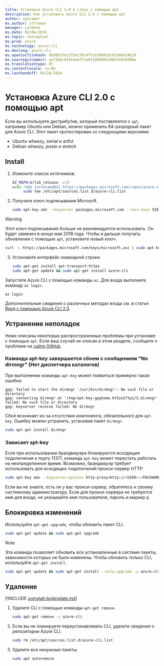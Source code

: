 ```yaml
---
title: Установка Azure CLI 2.0 в Linux с помощью apt
description: Как установить Azure CLI 2.0 с помощью apt
author: sptramer
ms.author: sttramer
manager: carmonm
ms.date: 02/06/2018
ms.topic: conceptual
ms.prod: azure
ms.technology: azure-cli
ms.devlang: azure-cli
ms.openlocfilehash: 86d601fdc375ec59c4f7cbf0881bc67a08e24b19
ms.sourcegitcommit: ae72b6c8916aeb372a92188090529037e63930ba
ms.translationtype: HT
ms.contentlocale: ru-RU
ms.lasthandoff: 04/28/2018
---
```

# <a name="install-azure-cli-20-with-apt"></a>Установка Azure CLI 2.0 с помощью apt

Если вы используете дистрибутив, который поставляется с `apt`, например Ubuntu или Debian, можно применить 64-разрядный пакет для Azure CLI. Этот пакет протестирован со следующими версиями:

* Ubuntu wheezy, xenial и artful
* Debian wheezy, jessie и stretch

## <a name="install"></a>Install

1. Измените список источников.

     ```bash
     AZ_REPO=$(lsb_release -cs)
     echo "deb [arch=amd64] https://packages.microsoft.com/repos/azure-cli/ $AZ_REPO main" | \
          sudo tee /etc/apt/sources.list.d/azure-cli.list
     ```

2. Получите ключ подписывания Microsoft.

   ```bash
   sudo apt-key adv --keyserver packages.microsoft.com --recv-keys 52E16F86FEE04B979B07E28DB02C46DF417A0893
   ```

  > [!WARNING]
  > Этот ключ подписывания больше не рекомендуется использовать. Он будет заменен в конце мая 2018 года. Чтобы и дальше получать обновления с помощью `apt`, установите новый ключ.
  > 
  > ```bash
  > curl -L https://packages.microsoft.com/keys/microsoft.asc | sudo apt-key add -
  > ``` 

3. Установите интерфейс командной строки.

   ```bash
   sudo apt-get install apt-transport-https
   sudo apt-get update && sudo apt-get install azure-cli
   ```

Запустите Azure CLI с помощью команды `az`. Для входа выполните команду `az login`.

```azurecli
az login
```

Дополнительные сведения о различных методах входа см. в статье [Вход с помощью Azure CLI 2.0](authenticate-azure-cli.md).

## <a name="troubleshooting"></a>Устранение неполадок

Ниже описаны некоторые распространенные проблемы при установке с помощью `apt`. Если ваш случай не описан в этом разделе, сообщите о проблеме на [сайте GitHub](https://github.com/Azure/azure-cli/issues).

### <a name="apt-key-fails-with-no-dirmngr"></a>Команда apt-key завершается сбоем с сообщением "No dirmngr" (Нет диспетчера каталогов)

При выполнении команды `apt-key` может появиться примерно такая ошибка:

```output
gpg: failed to start the dirmngr '/usr/bin/dirmngr': No such file or directory
gpg: connecting dirmngr at '/tmp/apt-key-gpghome.kt5zo27tp1/S.dirmngr' failed: No such file or directory
gpg: keyserver receive failed: No dirmngr
```

Сбой возникает из-за отсутствия компонента, обязательного для `apt-key`. Ошибку можно устранить, установив пакет `dirmngr`.

```bash
sudo apt-get install dirmngr
```

### <a name="apt-key-hangs"></a>Зависает apt-key

Если при использовании брандмауэра блокируются исходящие подключения к порту 11371, команда `apt-key` может перестать работать на неопределенное время. Возможно, брандмауэр требует использовать для исходящих подключений прокси-сервер HTTP:

```bash
sudo apt-key adv --keyserver-options http-proxy=http://<USER>:<PASSWORD>@<PROXY-HOST>:<PROXY-PORT>/ --keyserver packages.microsoft.com --recv-keys 52E16F86FEE04B979B07E28DB02C46DF417A0893
```

Если вы не знаете, есть ли у вас прокси-сервер, обратитесь к своему системному администратору. Если для прокси-сервера не требуется имя для входа, не указывайте имя пользователя, пароль и маркер `@`.

## <a name="update"></a>Блокировка изменений

Используйте `apt-get upgrade`, чтобы обновить пакет CLI.

   ```bash
   sudo apt-get update && sudo apt-get upgrade
   ```

> [!NOTE]
> Эта команда позволяет обновить все установленные в системе пакеты, зависимости которых не были изменены.
> Чтобы обновить только CLI, используйте `apt-get install`.
> ```bash
> sudo apt-get update && sudo apt-get install --only-upgrade -y azure-cli
> ```

## <a name="uninstall"></a>Удаление

[!INCLUDE [uninstall-boilerplate.md](includes/uninstall-boilerplate.md)]

1. Удалите CLI с помощью команды `apt-get remove`.

    ```bash
    sudo apt-get remove -y azure-cli
    ```

2. Если вы не планируете переустанавливать CLI, удалите сведения о репозитории Azure CLI.

   ```bash
   sudo rm /etc/apt/sources.list.d/azure-cli.list
   ```

3. Удалите все ненужные пакеты.

   ```bash
   sudo apt autoremove
   ```

